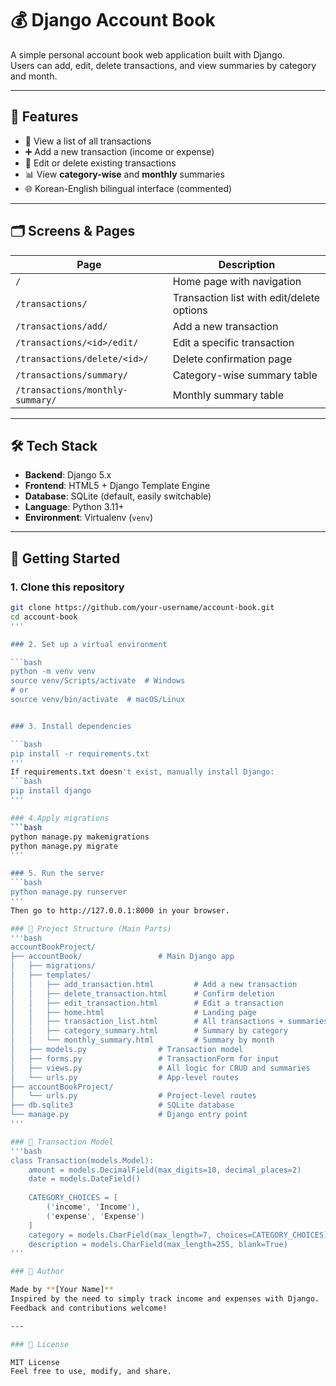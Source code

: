 # 💰 Django Account Book

A simple personal account book web application built with Django.  
Users can add, edit, delete transactions, and view summaries by category and month.

---

## 📌 Features

- 📄 View a list of all transactions
- ➕ Add a new transaction (income or expense)
- 📝 Edit or delete existing transactions
- 📊 View **category-wise** and **monthly** summaries
- 🌐 Korean-English bilingual interface (commented)

---

## 🗂️ Screens & Pages

| Page | Description |
|------|-------------|
| `/` | Home page with navigation |
| `/transactions/` | Transaction list with edit/delete options |
| `/transactions/add/` | Add a new transaction |
| `/transactions/<id>/edit/` | Edit a specific transaction |
| `/transactions/delete/<id>/` | Delete confirmation page |
| `/transactions/summary/` | Category-wise summary table |
| `/transactions/monthly-summary/` | Monthly summary table |

---

## 🛠️ Tech Stack

- **Backend**: Django 5.x
- **Frontend**: HTML5 + Django Template Engine
- **Database**: SQLite (default, easily switchable)
- **Language**: Python 3.11+
- **Environment**: Virtualenv (`venv`)

---

## 🚀 Getting Started

### 1. Clone this repository

```bash
git clone https://github.com/your-username/account-book.git
cd account-book
'''

### 2. Set up a virtual environment

```bash
python -m venv venv
source venv/Scripts/activate  # Windows
# or
source venv/bin/activate  # macOS/Linux


### 3. Install dependencies

```bash
pip install -r requirements.txt
'''
If requirements.txt doesn't exist, manually install Django:
```bash
pip install django
'''

### 4.Apply migrations
```bash
python manage.py makemigrations
python manage.py migrate
'''

### 5. Run the server
```bash
python manage.py runserver
'''
Then go to http://127.0.0.1:8000 in your browser.

### 📁 Project Structure (Main Parts)
'''bash
accountBookProject/
├── accountBook/                 # Main Django app
│   ├── migrations/
│   ├── templates/
│   │   ├── add_transaction.html         # Add a new transaction
│   │   ├── delete_transaction.html      # Confirm deletion
│   │   ├── edit_transaction.html        # Edit a transaction
│   │   ├── home.html                    # Landing page
│   │   ├── transaction_list.html        # All transactions + summaries
│   │   ├── category_summary.html        # Summary by category
│   │   └── monthly_summary.html         # Summary by month
│   ├── models.py                # Transaction model
│   ├── forms.py                 # TransactionForm for input
│   ├── views.py                 # All logic for CRUD and summaries
│   └── urls.py                  # App-level routes
├── accountBookProject/
│   └── urls.py                  # Project-level routes
├── db.sqlite3                   # SQLite database
└── manage.py                    # Django entry point
'''

### 📝 Transaction Model
'''bash
class Transaction(models.Model):
    amount = models.DecimalField(max_digits=10, decimal_places=2)
    date = models.DateField()
    
    CATEGORY_CHOICES = [
        ('income', 'Income'),
        ('expense', 'Expense')
    ]
    category = models.CharField(max_length=7, choices=CATEGORY_CHOICES)
    description = models.CharField(max_length=255, blank=True)
'''

### 🙌 Author

Made by **[Your Name]**  
Inspired by the need to simply track income and expenses with Django.  
Feedback and contributions welcome!

---

### 📜 License

MIT License  
Feel free to use, modify, and share.
